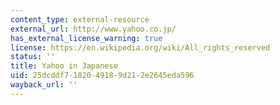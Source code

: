```yaml
---
content_type: external-resource
external_url: http://www.yahoo.co.jp/
has_external_license_warning: true
license: https://en.wikipedia.org/wiki/All_rights_reserved
status: ''
title: Yahoo in Japanese
uid: 25dcddf7-1820-4918-9d21-2e2645eda596
wayback_url: ''
---
```

